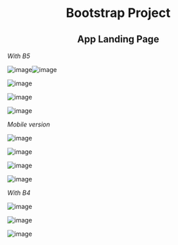 <h1 align="center"> Bootstrap Project </h1>
<h2 align="center"> App Landing Page </h2>

*With B5*

![image](https://user-images.githubusercontent.com/81953271/129383716-67637358-0628-47ee-ac6d-45e2d557c79c.png)![image](https://user-images.githubusercontent.com/81953271/129383969-3965db42-3fff-4c19-94b1-0f5f07251420.png)

![image](https://user-images.githubusercontent.com/81953271/129383333-9258c7f7-ff1d-45e3-aa5f-731f9a475d02.png)

![image](https://user-images.githubusercontent.com/81953271/129383369-69d962ff-7d06-4bf0-9b98-88af95221eef.png)

![image](https://user-images.githubusercontent.com/81953271/129383405-7627e70e-3528-469c-bdf1-de7e2103f2ee.png)

*Mobile version*

![image](https://user-images.githubusercontent.com/81953271/129383515-73803608-d00d-4c66-9657-d5d483a62aa6.png)

![image](https://user-images.githubusercontent.com/81953271/129383541-df06a3c1-5fe7-42e4-b2ac-b1e9860ffe51.png)

![image](https://user-images.githubusercontent.com/81953271/129383574-4482cc8a-0e18-44eb-a555-20c23d56ee04.png)

![image](https://user-images.githubusercontent.com/81953271/129383590-0b586797-ca76-43f9-bc3b-477f43d0b730.png)


*With B4*

![image](https://user-images.githubusercontent.com/81953271/127049914-63d52054-2ce3-43ba-a2d9-3521749fa4a1.png)

![image](https://user-images.githubusercontent.com/81953271/127049980-ace506a5-3de0-4ff1-ae4d-b03594dc9859.png)

![image](https://user-images.githubusercontent.com/81953271/127050014-67a576e3-7dab-4331-a796-1934f7dcc5d0.png)

